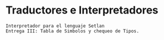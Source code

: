 # Traductores e Interpretadores 

	Interpretador para el lenguaje Setlan
	Entrega III: Tabla de Simbolos y chequeo de Tipos.
